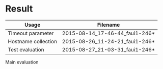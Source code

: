 # Result
Usage | Filename
--- | ---
Timeout parameter | 2015-08-14_17-46-44_faui1-246*
Hostname collection | 2015-08-26_11-24-21_faui1-246*
Test evaluation | 2015-08-27_21-03-31_faui1-246*
Main evaluation
